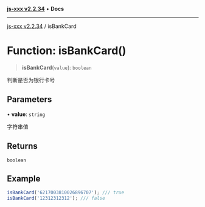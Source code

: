 [**js-xxx v2.2.34**](../README.md) • **Docs**

***

[js-xxx v2.2.34](../README.md) / isBankCard

# Function: isBankCard()

> **isBankCard**(`value`): `boolean`

判断是否为银行卡号

## Parameters

• **value**: `string`

字符串值

## Returns

`boolean`

## Example

```ts
isBankCard('6217003810026896707'); /// true
isBankCard('12312312312'); /// false
```

